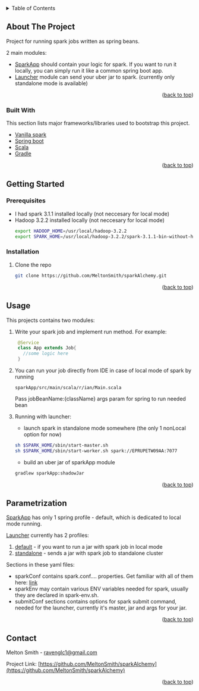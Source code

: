 


<!-- TABLE OF CONTENTS -->
<details>
  <summary>Table of Contents</summary>
  <ol>
    <li>
      <a href="#about-the-project">About The Project</a>
      <ul>
        <li><a href="#built-with">Built With</a></li>
      </ul>
    </li>
    <li>
      <a href="#getting-started">Getting Started</a>
      <ul>
        <li><a href="#prerequisites">Prerequisites</a></li>
        <li><a href="#installation">Installation</a></li>
      </ul>
    </li>
    <li><a href="#parametrization">Parametrization</a></li>
    <li><a href="#usage">Usage</a></li>
    <li><a href="#contact">Contact</a></li>
  </ol>
</details>



<!-- ABOUT THE PROJECT -->
## About The Project

Project for running spark jobs written as spring beans.

2 main modules:
* [SparkApp](sparkApp) should contain your logic for spark. If you want to run it locally, you can simply run it like a common spring boot app.
* [Launcher](launcher) module can send your uber jar to spark. (currently only standalone mode is available)


<p align="right">(<a href="#top">back to top</a>)</p>


### Built With

This section lists major frameworks/libraries used to bootstrap this project.

* [Vanilla spark](https://spark.apache.org/)
* [Spring boot](https://spring.io/projects/spring-boot)
* [Scala](https://docs.scala-lang.org/)
* [Gradle](https://gradle.org/)

<p align="right">(<a href="#top">back to top</a>)</p>


<!-- GETTING STARTED -->
## Getting Started

### Prerequisites


* I had spark 3.1.1 installed locally (not neccesary for local mode)
* Hadoop 3.2.2 installed locally (not neccesary for local mode)
  ```sh
  export HADOOP_HOME=/usr/local/hadoop-3.2.2
  export SPARK_HOME=/usr/local/hadoop-3.2.2/spark-3.1.1-bin-without-hadoop
  ```

### Installation


1. Clone the repo
   ```sh
   git clone https://github.com/MeltonSmith/sparkAlchemy.git
   ```

<p align="right">(<a href="#top">back to top</a>)</p>


<!-- USAGE EXAMPLES -->
## Usage

This projects contains two modules: 


1. Write your spark job and implement run method. For example:
   ```java
    @Service
    class App extends Job{
      //some logic here
    }
   ```
2. You can run your job directly from IDE in case of local mode of spark by running 
   ```
   sparkApp/src/main/scala/r/ian/Main.scala
   ```   
   Pass jobBeanName:{className} args param for spring to run needed bean

3. Running with launcher:
   * launch spark in standalone mode somewhere (the only 1 nonLocal option for now)
   ```sh
   sh $SPARK_HOME/sbin/start-master.sh
   sh $SPARK_HOME/sbin/start-worker.sh spark://EPRUPETW09AA:7077
   ```  
   * build an uber jar of sparkApp module    
    ```sh
   gradlew sparkApp:shadowJar
   ```  

<p align="right">(<a href="#top">back to top</a>)</p>



<!-- Parametrization -->
## Parametrization

[SparkApp](sparkApp) has only 1 spring profile - default, which is dedicated to local mode running.

[Launcher](launcher) currently has 2 profiles:
1) [default](launcher/src/main/resources/application-default.yaml) - if you want to run a jar with spark job in local mode
2) [standalone](launcher/src/main/resources/application-standalone.yaml) - sends a jar with spark job to standalone cluster

Sections in these yaml files:
* sparkConf contains spark.conf.... properties. Get familiar with all of them here: [link](https://spark.apache.org/docs/latest/configuration.html)
* sparkEnv may contain various ENV variables needed for spark, usually they are declared in spark-env.sh.
* submitConf sections contains options for spark submit command, needed for the launcher, currently it's master, jar and args for your jar.

<p align="right">(<a href="#top">back to top</a>)</p>


<!-- CONTACT -->
## Contact

Melton Smith - ravenglc1@gmail.com

Project Link: [https://github.com/MeltonSmith/sparkAlchemy](https://github.com/MeltonSmith/sparkAlchemy)

<p align="right">(<a href="#top">back to top</a>)</p>




